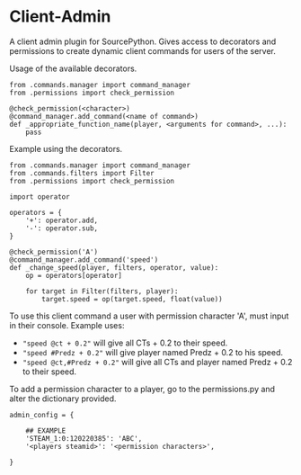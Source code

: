 # Client-Admin
A client admin plugin for SourcePython. Gives access to decorators and permissions to create dynamic client commands for users of the server.


Usage of the available decorators.
```
from .commands.manager import command_manager
from .permissions import check_permission

@check_permission(<character>)
@command_manager.add_command(<name of command>)
def _appropriate_function_name(player, <arguments for command>, ...):
    pass
```

Example using the decorators.
```
from .commands.manager import command_manager
from .commands.filters import Filter
from .permissions import check_permission

import operator

operators = {
	'+': operator.add,
	'-': operator.sub,
}

@check_permission('A')
@command_manager.add_command('speed')
def _change_speed(player, filters, operator, value):
	op = operators[operator]
	
	for target in Filter(filters, player):
		target.speed = op(target.speed, float(value))
```
To use this client command a user with permission character 'A', must input in their console.
Example uses:
- `"speed @ct + 0.2"` will give all CTs + 0.2 to their speed.
- `"speed #Predz + 0.2"` will give player named Predz + 0.2 to his speed.
- `"speed @ct,#Predz + 0.2"` will give all CTs and player named Predz + 0.2 to their speed.


To add a permission character to a player, go to the permissions.py and alter the dictionary provided.
```
admin_config = {
	
	## EXAMPLE
	'STEAM_1:0:120220385': 'ABC',
	'<players steamid>': '<permission characters>',

}
```

